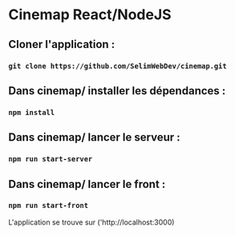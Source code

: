 # Cinemap React/NodeJS

## Cloner l'application :

### `git clone https://github.com/SelimWebDev/cinemap.git`

## Dans cinemap/ installer les dépendances :

### `npm install`

## Dans cinemap/ lancer le serveur :

### `npm run start-server`

## Dans cinemap/ lancer le front :

### `npm run start-front`

L'application se trouve sur ('http://localhost:3000)

